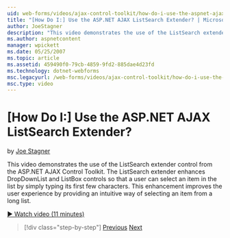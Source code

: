 ```yaml
---
uid: web-forms/videos/ajax-control-toolkit/how-do-i-use-the-aspnet-ajax-listsearch-extender
title: "[How Do I:] Use the ASP.NET AJAX ListSearch Extender? | Microsoft Docs"
author: JoeStagner
description: "This video demonstrates the use of the ListSearch extender control from the ASP.NET AJAX Control Toolkit. The ListSearch extender enhances DropDownList and L..."
ms.author: aspnetcontent
manager: wpickett
ms.date: 05/25/2007
ms.topic: article
ms.assetid: 459490f0-79cb-4859-9fd2-885dae4d23fd
ms.technology: dotnet-webforms
msc.legacyurl: /web-forms/videos/ajax-control-toolkit/how-do-i-use-the-aspnet-ajax-listsearch-extender
msc.type: video
---
```

[How Do I:] Use the ASP.NET AJAX ListSearch Extender?
====================
by [Joe Stagner](https://github.com/JoeStagner)

This video demonstrates the use of the ListSearch extender control from the ASP.NET AJAX Control Toolkit. The ListSearch extender enhances DropDownList and ListBox controls so that a user can select an item in the list by simply typing its first few characters. This enhancement improves the user experience by providing an intuitive way of selecting an item from a long list.

[&#9654; Watch video (11 minutes)](https://channel9.msdn.com/Blogs/ASP-NET-Site-Videos/how-do-i-use-the-aspnet-ajax-listsearch-extender)

> [!div class="step-by-step"]
> [Previous](how-do-i-use-the-aspnet-ajax-nobot-control.md)
> [Next](how-do-i-use-the-pagingbulletedlist-extender-control.md)
